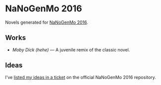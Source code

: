 # NaNoGenMo 2016

Novels generated for [NaNoGenMo 2016](https://github.com/NaNoGenMo/2016/).

## Works

- *Moby Dick (hehe)* — A juvenile remix of the classic novel.

## Ideas

I've [listed my ideas in a ticket](https://github.com/NaNoGenMo/2016/issues/63) on the official NaNoGenMo 2016 repository.
